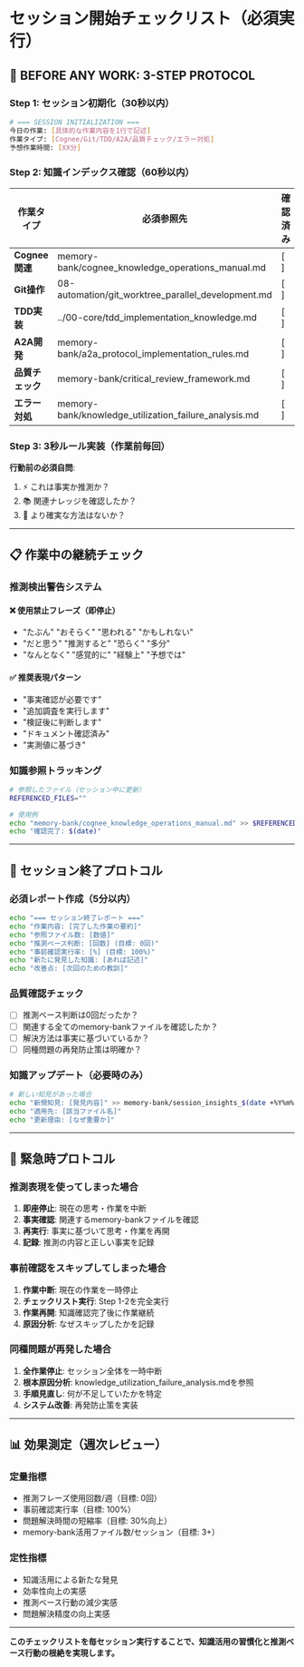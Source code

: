 # セッション開始チェックリスト（必須実行）

## 🚨 BEFORE ANY WORK: 3-STEP PROTOCOL

### Step 1: セッション初期化（30秒以内）

```bash
# === SESSION INITIALIZATION ===
今日の作業: [具体的な作業内容を1行で記述]
作業タイプ: [Cognee/Git/TDD/A2A/品質チェック/エラー対処]
予想作業時間: [XX分]
```

### Step 2: 知識インデックス確認（60秒以内）

| 作業タイプ | 必須参照先 | 確認済み |
|-----------|------------|----------|
| **Cognee関連** | memory-bank/cognee_knowledge_operations_manual.md | [ ] |
| **Git操作** | 08-automation/git_worktree_parallel_development.md | [ ] |
| **TDD実装** | ../00-core/tdd_implementation_knowledge.md | [ ] |
| **A2A開発** | memory-bank/a2a_protocol_implementation_rules.md | [ ] |
| **品質チェック** | memory-bank/critical_review_framework.md | [ ] |
| **エラー対処** | memory-bank/knowledge_utilization_failure_analysis.md | [ ] |

### Step 3: 3秒ルール実装（作業前毎回）

**行動前の必須自問**:
1. ⚡ これは事実か推測か？
2. 📚 関連ナレッジを確認したか？
3. 🎯 より確実な方法はないか？

---

## 📋 作業中の継続チェック

### 推測検出警告システム

#### ❌ 使用禁止フレーズ（即停止）
- "たぶん" "おそらく" "思われる" "かもしれない"
- "だと思う" "推測すると" "恐らく" "多分"
- "なんとなく" "感覚的に" "経験上" "予想では"

#### ✅ 推奨表現パターン
- "事実確認が必要です"
- "追加調査を実行します"
- "検証後に判断します"
- "ドキュメント確認済み"
- "実測値に基づき"

### 知識参照トラッキング

```bash
# 参照したファイル（セッション中に更新）
REFERENCED_FILES=""

# 使用例
echo "memory-bank/cognee_knowledge_operations_manual.md" >> $REFERENCED_FILES
echo "確認完了: $(date)"
```

---

## 🎯 セッション終了プロトコル

### 必須レポート作成（5分以内）

```bash
echo "=== セッション終了レポート ==="
echo "作業内容: [完了した作業の要約]"
echo "参照ファイル数: [数値]"
echo "推測ベース判断: [回数] (目標: 0回)"
echo "事前確認実行率: [%] (目標: 100%)"
echo "新たに発見した知識: [あれば記述]"
echo "改善点: [次回のための教訓]"
```

### 品質確認チェック

- [ ] 推測ベース判断は0回だったか？
- [ ] 関連する全てのmemory-bankファイルを確認したか？
- [ ] 解決方法は事実に基づいているか？
- [ ] 同種問題の再発防止策は明確か？

### 知識アップデート（必要時のみ）

```bash
# 新しい知見があった場合
echo "新規知見: [発見内容]" >> memory-bank/session_insights_$(date +%Y%m%d).md
echo "適用先: [該当ファイル名]"
echo "更新理由: [なぜ重要か]"
```

---

## 🚨 緊急時プロトコル

### 推測表現を使ってしまった場合

1. **即座停止**: 現在の思考・作業を中断
2. **事実確認**: 関連するmemory-bankファイルを確認
3. **再実行**: 事実に基づいて思考・作業を再開
4. **記録**: 推測の内容と正しい事実を記録

### 事前確認をスキップしてしまった場合

1. **作業中断**: 現在の作業を一時停止
2. **チェックリスト実行**: Step 1-2を完全実行
3. **作業再開**: 知識確認完了後に作業継続
4. **原因分析**: なぜスキップしたかを記録

### 同種問題が再発した場合

1. **全作業停止**: セッション全体を一時中断
2. **根本原因分析**: knowledge_utilization_failure_analysis.mdを参照
3. **手順見直し**: 何が不足していたかを特定
4. **システム改善**: 再発防止策を実装

---

## 📊 効果測定（週次レビュー）

### 定量指標
- 推測フレーズ使用回数/週（目標: 0回）
- 事前確認実行率（目標: 100%）
- 問題解決時間の短縮率（目標: 30%向上）
- memory-bank活用ファイル数/セッション（目標: 3+）

### 定性指標
- 知識活用による新たな発見
- 効率性向上の実感
- 推測ベース行動の減少実感
- 問題解決精度の向上実感

---

**このチェックリストを毎セッション実行することで、知識活用の習慣化と推測ベース行動の根絶を実現します。**